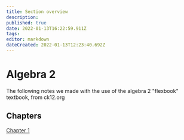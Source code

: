 ```yaml
---
title: Section overview 
description: 
published: true
date: 2022-01-13T16:22:59.911Z
tags: 
editor: markdown
dateCreated: 2022-01-13T12:23:40.692Z
---
```


# Algebra 2
 The following notes we made with the use of the algebra 2 "flexbook" textbook, from ck12.org
 
 ## Chapters
 [Chapter 1](/Math/Algebra-2/Chapter-1/Chapter-Info)